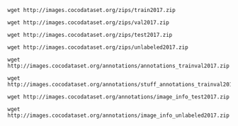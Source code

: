 ```console
wget http://images.cocodataset.org/zips/train2017.zip
```

```console
wget http://images.cocodataset.org/zips/val2017.zip
```

```console
wget http://images.cocodataset.org/zips/test2017.zip
```

```console
wget http://images.cocodataset.org/zips/unlabeled2017.zip
```

```console
wget http://images.cocodataset.org/annotations/annotations_trainval2017.zip
```

```console
wget http://images.cocodataset.org/annotations/stuff_annotations_trainval2017.zip
```

```console
wget http://images.cocodataset.org/annotations/image_info_test2017.zip
```

```console
wget http://images.cocodataset.org/annotations/image_info_unlabeled2017.zip
```
